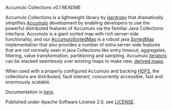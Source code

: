 
Accumulo Collections v0.1 README

Accumulo Collections is a lightweight library by [Isentropy](http://isentropy.com) that dramatically simplifies [Accumulo](https://accumulo.apache.org) development by enabling developers to use the powerful distributed features of Accumulo via the familiar Java Collections interface. Accumulo is a giant sorted map with rich server-side functionality, and our [AccumuloSortedMap](https://github.com/isentropy/accumulo-collections/blob/master/src/main/java/com/isentropy/accumulo/collections/AccumuloSortedMap.java) is a robust java [SortedMap](https://docs.oracle.com/javase/7/docs/api/java/util/SortedMap.html) implementation that also provides a number of extra server-side features that are not normally seen in java Collections like entry timeout, aggregates, filtering, value transformation, partitioning and sampling. Accumulo [iterators](https://accumulo.apache.org/1.7/accumulo_user_manual.html#_iterators) can be stacked seamlessly over existing maps to make new, [derived maps](https://github.com/isentropy/accumulo-collections/wiki#derived-maps).

When used with a properly configured Accumulo and backing [HDFS](https://hadoop.apache.org/docs/stable/hadoop-project-dist/hadoop-hdfs/HdfsUserGuide.html), the collections are distributed, fault tolerant, concurrently accessible, fast and enormously scalable. 

Documentation is [here](https://github.com/isentropy/accumulo-collections/wiki).

Published under Apache Software License 2.0, see [LICENSE](https://github.com/isentropy/accumulo-collections/blob/master/LICENSE).
